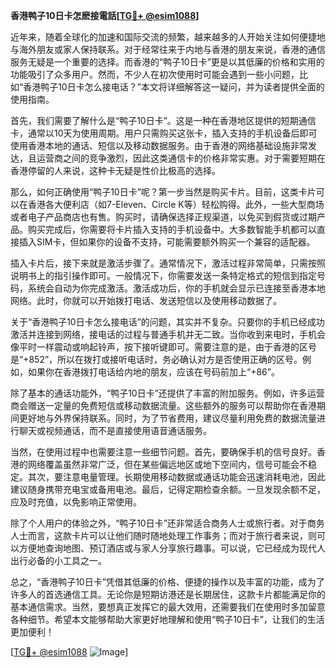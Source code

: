 **香港鸭子10日卡怎麽接電話[[TG💪+ @esim1088](https://t.me/s/esim1088)]**

近年来，随着全球化的加速和国际交流的频繁，越来越多的人开始关注如何便捷地与海外朋友或家人保持联系。对于经常往来于内地与香港的朋友来说，香港的通信服务无疑是一个重要的选择。而香港的“鸭子10日卡”更是以其低廉的价格和实用的功能吸引了众多用户。然而，不少人在初次使用时可能会遇到一些小问题，比如“香港鸭子10日卡怎么接电话？”本文将详细解答这一疑问，并为读者提供全面的使用指南。

首先，我们需要了解什么是“鸭子10日卡”。这是一种在香港地区提供的短期通信卡，通常以10天为使用周期。用户只需购买这张卡，插入支持的手机设备后即可使用香港本地的通话、短信以及移动数据服务。由于香港的网络基础设施非常发达，且运营商之间的竞争激烈，因此这类通信卡的价格非常实惠。对于需要短期在香港停留的人来说，这种卡无疑是性价比极高的选择。

那么，如何正确使用“鸭子10日卡”呢？第一步当然是购买卡片。目前，这类卡片可以在香港各大便利店（如7-Eleven、Circle K等）轻松购得。此外，一些大型商场或者电子产品商店也有售。购买时，请确保选择正规渠道，以免买到假货或过期产品。购买完成后，你需要将卡片插入支持的手机设备中。大多数智能手机都可以直接插入SIM卡，但如果你的设备不支持，可能需要额外购买一个兼容的适配器。

插入卡片后，接下来就是激活步骤了。通常情况下，激活过程非常简单，只需按照说明书上的指引操作即可。一般情况下，你需要发送一条特定格式的短信到指定号码，系统会自动为你完成激活。激活成功后，你的手机就会显示已连接至香港本地网络。此时，你就可以开始拨打电话、发送短信以及使用移动数据了。

关于“香港鸭子10日卡怎么接电话”的问题，其实并不复杂。只要你的手机已经成功激活并连接到网络，接电话的过程与普通手机并无二致。当你收到来电时，手机会像平时一样震动或响起铃声，按下接听键即可。需要注意的是，由于香港的区号是“+852”，所以在拨打或接听电话时，务必确认对方是否使用正确的区号。例如，如果你在香港拨打电话给内地的朋友，应该在号码前加上“+86”。

除了基本的通话功能外，“鸭子10日卡”还提供了丰富的附加服务。例如，许多运营商会赠送一定量的免费短信或移动数据流量。这些额外的服务可以帮助你在香港期间更好地与外界保持联系。同时，为了节省费用，建议尽量利用免费的数据流量进行聊天或视频通话，而不是直接使用语音通话服务。

当然，在使用过程中也需要注意一些细节问题。首先，要确保手机的信号良好。香港的网络覆盖虽然非常广泛，但在某些偏远地区或地下空间内，信号可能会不稳定。其次，要注意电量管理。长期使用移动数据或通话功能会迅速消耗电池，因此建议随身携带充电宝或备用电池。最后，记得定期检查余额。一旦发现余额不足，应及时充值，以免影响正常使用。

除了个人用户的体验之外，“鸭子10日卡”还非常适合商务人士或旅行者。对于商务人士而言，这款卡片可以让他们随时随地处理工作事务；而对于旅行者来说，则可以方便地查询地图、预订酒店或与家人分享旅行趣事。可以说，它已经成为现代人出行必备的小工具之一。

总之，“香港鸭子10日卡”凭借其低廉的价格、便捷的操作以及丰富的功能，成为了许多人的首选通信工具。无论你是短期访港还是长期居住，这款卡片都能满足你的基本通信需求。当然，要想真正发挥它的最大效用，还需要我们在使用时多加留意各种细节。希望本文能够帮助大家更好地理解和使用“鸭子10日卡”，让我们的生活更加便利！

[[TG💪+ @esim1088](https://t.me/s/esim1088) ![Image](https://i.postimg.cc/4NQfJmqS/Snipaste-2025-05-13-00-14-12.png)]